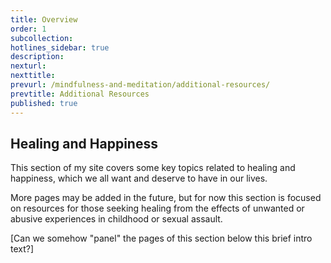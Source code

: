 ```yaml
---
title: Overview
order: 1
subcollection:
hotlines_sidebar: true
description:
nexturl:
nexttitle:
prevurl: /mindfulness-and-meditation/additional-resources/
prevtitle: Additional Resources
published: true
---
```


## Healing and Happiness

This section of my site covers some key topics related to healing and happiness, which we all want and deserve to have in our lives.

More pages may be added in the future, but for now this section is focused on resources for those seeking healing from the effects of unwanted or abusive experiences in childhood or sexual assault.

[Can we somehow "panel" the pages of this section below this brief intro text?]